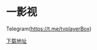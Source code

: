 # 一影视

Telegram(https://t.me/tvplayerBox)

[下载地址](https://ghproxy.com/https://raw.githubusercontent.com/tv-player/js-source/share/2.0.3.apk)


